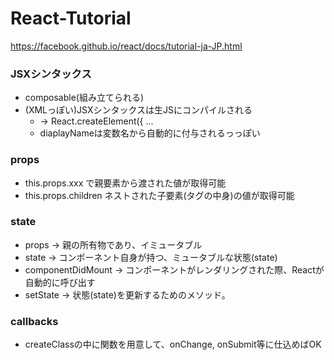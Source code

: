 # React-Tutorial

https://facebook.github.io/react/docs/tutorial-ja-JP.html

### JSXシンタックス
- composable(組み立てられる)
- (XMLっぽい)JSXシンタックスは生JSにコンパイルされる
  - <CommentBox /> -> React.createElement({ ...
  - diaplayNameは変数名から自動的に付与されるっっぽい

### props
- this.props.xxx で親要素から渡された値が取得可能
- this.props.children ネストされた子要素(タグの中身)の値が取得可能

### state
- props -> 親の所有物であり、イミュータブル
- state -> コンポーネント自身が持つ、ミュータブルな状態(state)
- componentDidMount -> コンポーネントがレンダリングされた際、Reactが自動的に呼び出す
- setState -> 状態(state)を更新するためのメソッド。

### callbacks
- createClassの中に関数を用意して、onChange, onSubmit等に仕込めばOK
